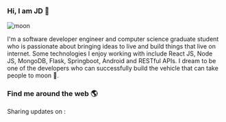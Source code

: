 ### Hi, I am JD  👋

![moon](https://user-images.githubusercontent.com/60092451/105429914-452c7500-5c07-11eb-8fca-d81fa5d09da3.png)



I'm a software developer engineer and computer science graduate student who is passionate about bringing ideas to live and build things that live on internet. Some technologies I enjoy working with include React JS, Node JS, MongoDB, Flask, Springboot, Android and RESTful APIs. I dream to be one of the developers who can successfully build the vehicle that can take people to moon 🚀.




### Find me around the web :earth_americas: 

Sharing updates on : 
